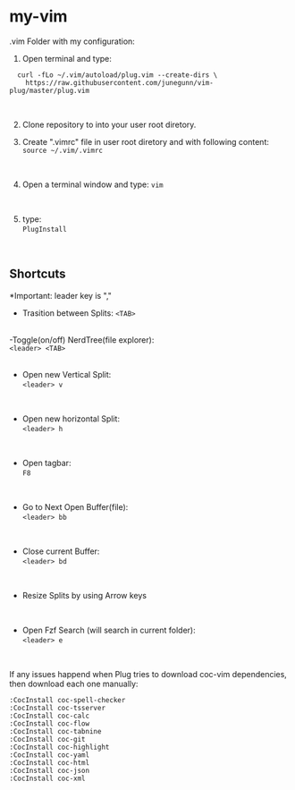 # my-vim
.vim Folder with my configuration:

1) Open terminal and type:
```
  curl -fLo ~/.vim/autoload/plug.vim --create-dirs \
    https://raw.githubusercontent.com/junegunn/vim-plug/master/plug.vim
```
<br/>

2) Clone repository to into your user root diretory.

3) Create ".vimrc" file in user root diretory and with following content:  
`source ~/.vim/.vimrc`   
<br/>

4) Open a terminal window and type:
`vim`  
<br/>

5) type:   
`PlugInstall`  
<br/>

<h2> Shortcuts </h2>
*Important: leader key is "," 

- Trasition between Splits:
`<TAB>`   
  <br/>
  
-Toggle(on/off) NerdTree(file explorer):  
`<leader> <TAB>`  
<br/>
  
- Open new Vertical Split:   
`<leader> v`  
<br/>

- Open new horizontal Split:   
`<leader> h`   
<br/>
  
- Open tagbar:   
`F8`   
<br/>

- Go to Next Open Buffer(file):    
`<leader> bb`   
<br/>

- Close current Buffer:  
`<leader> bd`   
<br/>

- Resize Splits by using Arrow keys  
<br/>

- Open Fzf Search (will search in current folder):   
`<leader> e`   
<br/>

If any issues happend when Plug tries to download coc-vim dependencies, then download each one manually:
```
:CocInstall coc-spell-checker
:CocInstall coc-tsserver
:CocInstall coc-calc
:CocInstall coc-flow
:CocInstall coc-tabnine
:CocInstall coc-git
:CocInstall coc-highlight
:CocInstall coc-yaml
:CocInstall coc-html
:CocInstall coc-json
:CocInstall coc-xml
```
